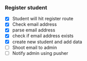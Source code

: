 ### Register student

- [x] Student will hit register route
- [x] Check email address 
- [x] parse email address 
- [x] check if email address exists
- [x] create new student and add data
- [ ] Shoot email to admin
- [ ] Notify admin using pusher